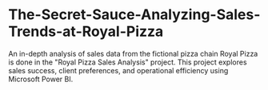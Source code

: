# The-Secret-Sauce-Analyzing-Sales-Trends-at-Royal-Pizza
An in-depth analysis of sales data from the fictional pizza chain Royal Pizza is done in the "Royal Pizza Sales Analysis" project. This project explores sales success, client preferences, and operational efficiency using Microsoft Power BI.
